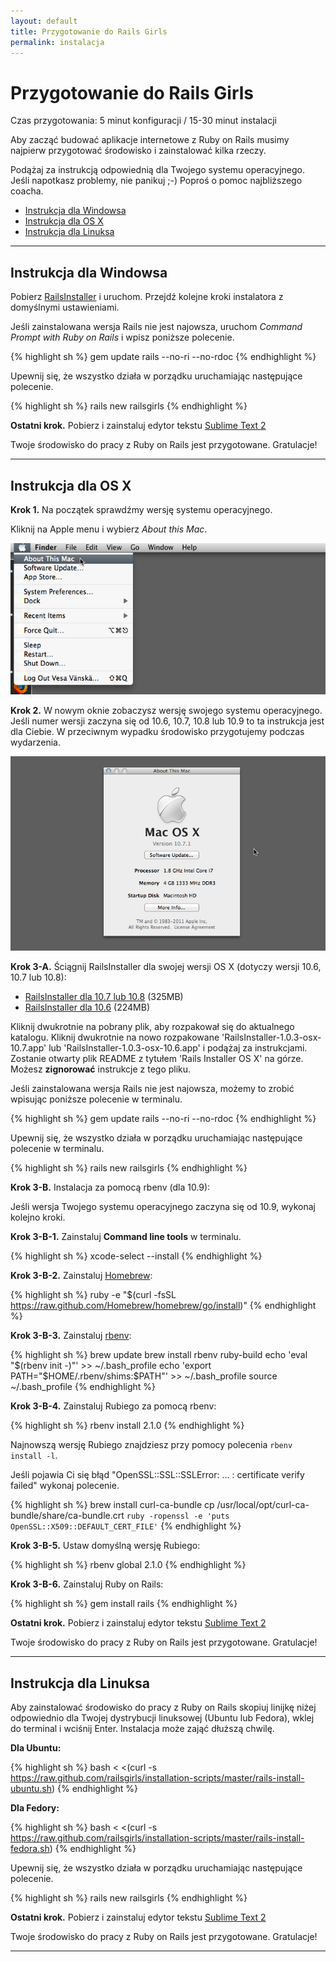 ```yaml
---
layout: default
title: Przygotowanie do Rails Girls
permalink: instalacja
---
```


# Przygotowanie do Rails Girls
<span class="muted">Czas przygotowania: 5 minut konfiguracji / 15-30 minut instalacji</span>

Aby zacząć budować aplikacje internetowe z Ruby on Rails musimy najpierw przygotować środowisko i zainstalować kilka rzeczy.

Podążaj za instrukcją odpowiednią dla Twojego systemu operacyjnego. Jeśli napotkasz problemy, nie panikuj ;-) Poproś o pomoc najbliższego coacha.

* [Instrukcja dla Windowsa](#instrukcja_dla_windowsa)
* [Instrukcja dla OS X](#instrukcja_dla_os_x)
* [Instrukcja dla Linuksa](#instrukcja_dla_linuksa)

<hr />

## <a name="instrukcja_dla_windowsa"> Instrukcja dla Windowsa </a>

Pobierz [RailsInstaller](https://github.com/railsinstaller/railsinstaller-windows/releases/download/2.2.2/railsinstaller-2.2.2.exe) i uruchom. Przejdź kolejne kroki instalatora z domyślnymi ustawieniami.

Jeśli zainstalowana wersja Rails nie jest najowsza, uruchom *Command Prompt with Ruby on Rails* i wpisz poniższe polecenie.

{% highlight sh %}
gem update rails --no-ri --no-rdoc
{% endhighlight %}

Upewnij się, że wszystko działa w porządku uruchamiając następujące polecenie.

{% highlight sh %}
rails new railsgirls
{% endhighlight %}

**Ostatni krok.** Pobierz i zainstaluj edytor tekstu [Sublime Text 2](http://www.sublimetext.com/2)

Twoje środowisko do pracy z Ruby on Rails jest przygotowane. Gratulacje!

<hr />

## <a name="instrukcja_dla_os_x"> Instrukcja dla OS X </a>

**Krok 1.** Na początek sprawdźmy wersję systemu operacyjnego.

Kliknij na Apple menu i wybierz *About this Mac*.

![Apple menu](/images/1.png "Apple menu")

**Krok 2.** W nowym oknie zobaczysz wersję swojego systemu operacyjnego. Jeśli numer wersji zaczyna się od 10.6, 10.7, 10.8 lub 10.9 to ta instrukcja jest dla Ciebie. W przeciwnym wypadku środowisko przygotujemy podczas wydarzenia.

![About this Mac dialog](/images/2.png "About this Mac dialog")

**Krok 3-A.** Ściągnij RailsInstaller dla swojej wersji OS X (dotyczy wersji 10.6, 10.7 lub 10.8):

* [RailsInstaller dla 10.7 lub 10.8](http://railsinstaller.s3.amazonaws.com/RailsInstaller-1.0.4-osx-10.7.app.tgz) <span class="muted">(325MB)</span>
* [RailsInstaller dla 10.6](http://railsinstaller.s3.amazonaws.com/RailsInstaller-1.0.4-osx-10.6.app.tgz) <span class="muted">(224MB)</span>

Kliknij dwukrotnie na pobrany plik, aby rozpakował się do aktualnego katalogu. Kliknij dwukrotnie na nowo rozpakowane 'RailsInstaller-1.0.3-osx-10.7.app' lub 'RailsInstaller-1.0.3-osx-10.6.app' i podążaj za instrukcjami. Zostanie otwarty plik README z tytułem 'Rails Installer OS X' na górze. Możesz **zignorować** instrukcje z tego pliku.

Jeśli zainstalowana wersja Rails nie jest najowsza, możemy to zrobić wpisując poniższe polecenie w terminalu.

{% highlight sh %}
gem update rails --no-ri --no-rdoc
{% endhighlight %}

Upewnij się, że wszystko działa w porządku uruchamiając następujące polecenie w terminalu.

{% highlight sh %}
rails new railsgirls
{% endhighlight %}

**Krok 3-B.** Instalacja za pomocą rbenv (dla 10.9):

Jeśli wersja Twojego systemu operacyjnego zaczyna się od 10.9, wykonaj kolejno kroki.

**Krok 3-B-1.** Zainstaluj **Command line tools** w terminalu.

{% highlight sh %}
xcode-select --install
{% endhighlight %}

**Krok 3-B-2.** Zainstaluj [Homebrew](http://brew.sh/):

{% highlight sh %}
ruby -e "$(curl -fsSL https://raw.github.com/Homebrew/homebrew/go/install)"
{% endhighlight %}

**Krok 3-B-3.** Zainstaluj [rbenv](https://github.com/sstephenson/rbenv):

{% highlight sh %}
brew update
brew install rbenv ruby-build
echo 'eval "$(rbenv init -)"' >> ~/.bash_profile
echo 'export PATH="$HOME/.rbenv/shims:$PATH"' >> ~/.bash_profile
source ~/.bash_profile
{% endhighlight %}

**Krok 3-B-4.** Zainstaluj Rubiego za pomocą rbenv:

{% highlight sh %}
rbenv install 2.1.0
{% endhighlight %}

Najnowszą wersję Rubiego znajdziesz przy pomocy polecenia `rbenv install -l`.

Jeśli pojawia Ci się błąd "OpenSSL::SSL::SSLError: ... : certificate verify failed" wykonaj polecenie.

{% highlight sh %}
brew install curl-ca-bundle
cp /usr/local/opt/curl-ca-bundle/share/ca-bundle.crt `ruby -ropenssl -e 'puts OpenSSL::X509::DEFAULT_CERT_FILE'`
{% endhighlight %}

**Krok 3-B-5.** Ustaw domyślną wersję Rubiego:

{% highlight sh %}
rbenv global 2.1.0
{% endhighlight %}

**Krok 3-B-6.** Zainstaluj Ruby on Rails:

{% highlight sh %}
gem install rails
{% endhighlight %}

**Ostatni krok.** Pobierz i zainstaluj edytor tekstu [Sublime Text 2](http://www.sublimetext.com/2)

Twoje środowisko do pracy z Ruby on Rails jest przygotowane. Gratulacje!

<hr />

## <a name="instrukcja_dla_linuksa"> Instrukcja dla Linuksa </a>

Aby zainstalować środowisko do pracy z Ruby on Rails skopiuj linijkę niżej odpowiednio dla Twojej dystrybucji linuksowej (Ubuntu lub Fedora), wklej do terminal i wciśnij Enter. Instalacja może zająć dłuższą chwilę.

**Dla Ubuntu:**

{% highlight sh %}
bash < <(curl -s https://raw.github.com/railsgirls/installation-scripts/master/rails-install-ubuntu.sh)
{% endhighlight %}

**Dla Fedory:**

{% highlight sh %}
bash < <(curl -s https://raw.github.com/railsgirls/installation-scripts/master/rails-install-fedora.sh)
{% endhighlight %}

Upewnij się, że wszystko działa w porządku uruchamiając następujące polecenie.

{% highlight sh %}
rails new railsgirls
{% endhighlight %}

**Ostatni krok.** Pobierz i zainstaluj edytor tekstu [Sublime Text 2](http://www.sublimetext.com/2)

Twoje środowisko do pracy z Ruby on Rails jest przygotowane. Gratulacje!

<hr />

